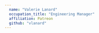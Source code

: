 ```yaml
---
  name: "Valerie Lanard"
  occupation_title: "Engineering Manager"
  affiliation: Patreon
  github: "vlanard"
---
```

